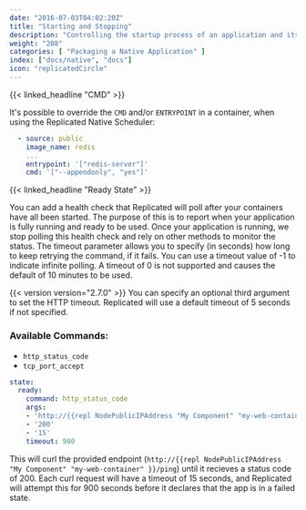 ```yaml
---
date: "2016-07-03T04:02:20Z"
title: "Starting and Stopping"
description: "Controlling the startup process of an application and its component containers"
weight: "208"
categories: [ "Packaging a Native Application" ]
index: ["docs/native", "docs"]
icon: "replicatedCircle"
---
```


{{< linked_headline "CMD" >}}

It's possible to override the `CMD` and/or `ENTRYPOINT` in a container, when using the Replicated Native Scheduler:

```yaml
  - source: public
    image_name: redis
    ...
    entrypoint: '["redis-server"]'
    cmd: '["--appendonly", "yes"]'
```

{{< linked_headline "Ready State" >}}

You can add a health check that Replicated will poll after your containers have all been started. The purpose of this is to report when your application is fully running and ready to be used. Once your application is running, we stop polling this health check and rely on other methods to monitor the status. The timeout parameter allows you to specify (in seconds) how long to keep retrying the command, if it fails. You can use a timeout value of -1 to indicate infinite polling. A timeout of 0 is not supported and causes the default of 10 minutes to be used.

{{< version version="2.7.0" >}} You can specify an optional third argument to set the HTTP timeout. Replicated will use a default timeout of 5 seconds if not specified.

### Available Commands:
- `http_status_code`
- `tcp_port_accept`

```yaml
state:
  ready:
    command: http_status_code
    args:
    - 'http://{{repl NodePublicIPAddress "My Component" "my-web-container" }}/ping'
    - '200'
    - '15'
    timeout: 900
```

This will curl the provided endpoint (`http://{{repl NodePublicIPAddress "My Component" "my-web-container" }}/ping`) until it recieves a status code of 200. Each curl request will have a timeout of 15 seconds, and Replicated will attempt this for 900 seconds before it declares that the app is in a failed state.
